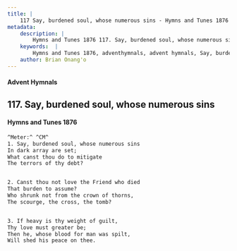 ```yaml
---
title: |
    117 Say, burdened soul, whose numerous sins - Hymns and Tunes 1876
metadata:
    description: |
        Hymns and Tunes 1876 117. Say, burdened soul, whose numerous sins. In dark array are set; What canst thou do to mitigate  The terrors of thy debt? 
    keywords:  |
        Hymns and Tunes 1876, adventhymnals, advent hymnals, Say, burdened soul, whose numerous sins, In dark array are set;, 
    author: Brian Onang'o
---
```


#### Advent Hymnals
## 117. Say, burdened soul, whose numerous sins
####  Hymns and Tunes 1876

```txt
^Meter:^ ^CM^
1. Say, burdened soul, whose numerous sins
In dark array are set;
What canst thou do to mitigate 
The terrors of thy debt?


2. Canst thou not love the Friend who died
That burden to assume?
Who shrunk not from the crown of thorns, 
The scourge, the cross, the tomb?


3. If heavy is thy weight of guilt,
Thy love must greater be;
Then he, whose blood for man was spilt, 
Will shed his peace on thee.
```